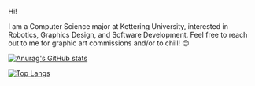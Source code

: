 Hi!

I am a Computer Science major at Kettering University, interested in Robotics, Graphics Design, and Software Development. Feel free to reach out to me for graphic art commissions and/or to chill! 😊

[![Anurag's GitHub stats](https://github-readme-stats.vercel.app/api?username=spektrsoyuz&theme=transparent)](https://github.com/anuraghazra/github-readme-stats)

[![Top Langs](https://github-readme-stats.vercel.app/api/top-langs/?username=spektrsoyuz&theme=transparent)](https://github.com/anuraghazra/github-readme-stats)

<!---
spektrsoyuz/spektrsoyuz is a ✨ special ✨ repository because its `README.md` (this file) appears on your GitHub profile.
You can click the Preview link to take a look at your changes.
--->
